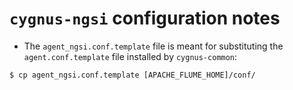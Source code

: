 # `cygnus-ngsi` configuration notes
* The `agent_ngsi.conf.template` file is meant for substituting the `agent.conf.template` file installed by `cygnus-common`:

```
$ cp agent_ngsi.conf.template [APACHE_FLUME_HOME]/conf/
```

